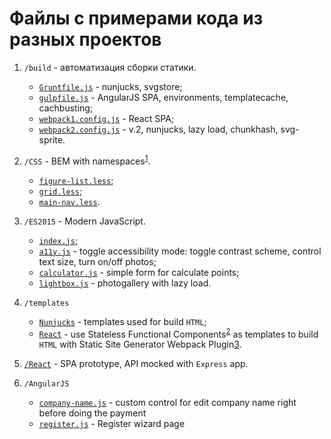 # Файлы с примерами кода из разных проектов
1. `/build` - автоматизация сборки статики.
    * [`Gruntfile.js`](/build/Gruntfile.js) - nunjucks, svgstore;
    * [`gulpfile.js`](/build/gulpfile.js) - AngularJS SPA, environments, templatecache, cachbusting;
    * [`webpack1.config.js`](/build/webpack1.config.js) - React SPA;
    * [`webpack2.config.js`](/build/webpack2.config.js) - v.2, nunjucks, lazy load, chunkhash, svg-sprite.

1. `/CSS` - BEM with namespaces<sup>[1]</sup>.
    * [`figure-list.less`](/CSS/figure-list.less);
    * [`grid.less`](/CSS/grid.less);
    * [`main-nav.less`](/CSS/main-nav.less).

1. `/ES2015` - Modern JavaScript.
    * [`index.js`](/ES2015/index.js);
    * [`a11y.js`](/ES2015/a11y.js) - toggle accessibility mode: toggle contrast scheme, control text size, turn on/off photos;
    * [`calculator.js`](/ES2015/calculator.js) - simple form for calculate points;
    * [`lightbox.js`](/ES2015/lightbox.js) - photogallery with lazy load.

1. `/templates`
    * [`Nunjucks`](/templates/Nunjucks) - templates used for build `HTML`;
    * [`React`](/templates/React) - use Stateless Functional Components<sup>[2]</sup> as templates to build `HTML` with Static Site Generator Webpack Plugin[3].

1. [`/React`](/React) - SPA prototype, API mocked with `Express` app.

1. `/AngularJS`
    * [`company-name.js`](/AngularJS/company-name.js) - custom control for edit company name right before doing the payment
    * [`register.js`](/AngularJS/register.js) - Register wizard page


[1]: https://csswizardry.com/2015/03/more-transparent-ui-code-with-namespaces/

[2]: https://hackernoon.com/react-stateless-functional-components-nine-wins-you-might-have-overlooked-997b0d933dbc

[3]: https://github.com/markdalgleish/static-site-generator-webpack-plugin